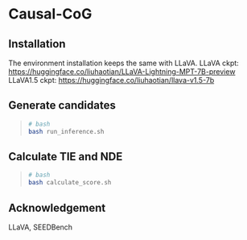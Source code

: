 # Causal-CoG

## Installation
The environment installation keeps the same with LLaVA.
LLaVA ckpt: https://huggingface.co/liuhaotian/LLaVA-Lightning-MPT-7B-preview
LLaVA1.5 ckpt: https://huggingface.co/liuhaotian/llava-v1.5-7b

## Generate candidates
> ```bash
> # bash
> bash run_inference.sh
> ```
## Calculate TIE and NDE
> ```bash
> # bash
> bash calculate_score.sh
> ```
## Acknowledgement
LLaVA, SEEDBench
